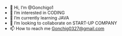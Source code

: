 - 👋 Hi, I’m @Gonchigo1
- 👀 I’m interested in CODING
- 🌱 I’m currently learning JAVA
- 💞️ I’m looking to collaborate on START-UP COMPANY
- 📫 How to reach me Gonchig0327@gmail.com

<!---
Gonchigo1/Gonchigo1 is a ✨ special ✨ repository because its `README.md` (this file) appears on your GitHub profile.
You can click the Preview link to take a look at your changes.
--->
